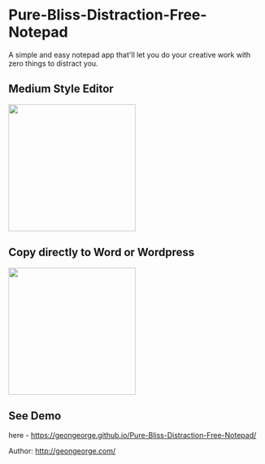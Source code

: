# Pure-Bliss-Distraction-Free-Notepad
A simple and easy notepad app that'll let you do your creative work with 
zero things to distract you.

## Medium Style Editor
<img src="https://s22.postimg.cc/9vkms28hd/GIF.gif" width="250">

## Copy directly to Word or Wordpress
<img src="https://s22.postimg.cc/8s0ig4azl/word.gif" width="250">

## See Demo
here - https://geongeorge.github.io/Pure-Bliss-Distraction-Free-Notepad/

Author: http://geongeorge.com/